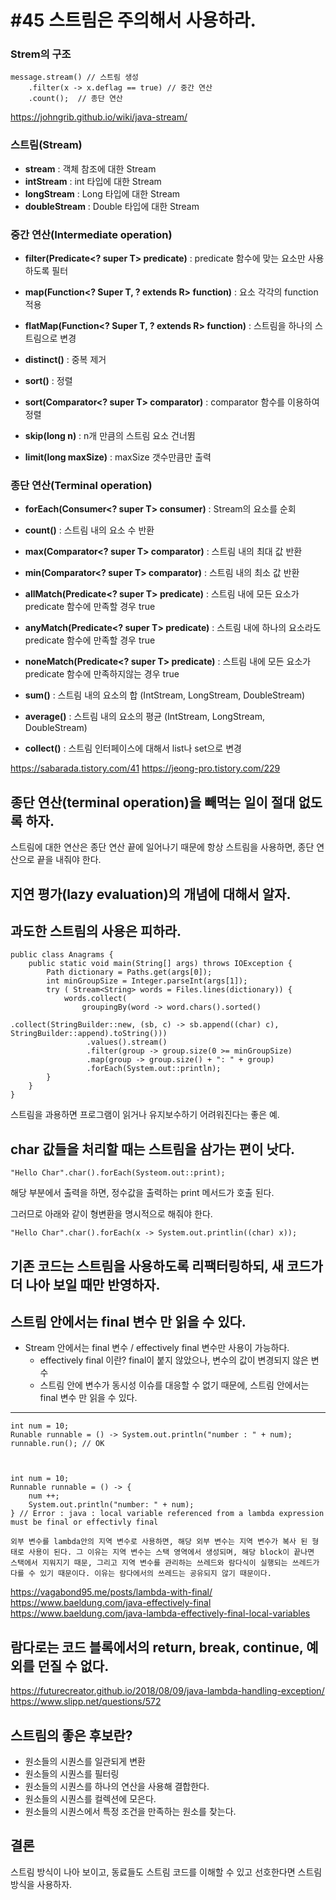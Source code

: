 # #45 스트림은 주의해서 사용하라.



### Strem의 구조

    message.stream() // 스트림 생성
	    .filter(x -> x.deflag == true) // 중간 연산
	    .count();  // 종단 연산
  
  https://johngrib.github.io/wiki/java-stream/

### 스트림(Stream)

- **stream** : 객체 참조에 대한 Stream
- **intStream** : int 타입에 대한 Stream
- **longStream** : Long 타입에 대한 Stream
- **doubleStream** : Double 타입에 대한 Stream 

### 중간 연산(Intermediate operation)

-   **filter(Predicate<? super T> predicate)**  : predicate 함수에 맞는 요소만 사용하도록 필터
    
-   **map(Function<? Super T, ? extends R> function)**  : 요소 각각의 function 적용
    
-   **flatMap(Function<? Super T, ? extends R> function)**  : 스트림을 하나의 스트림으로 변경
    
-   **distinct()**  : 중복 제거
    
-   **sort()**  : 정렬 
    
-   **sort(Comparator<? super T> comparator)**  : comparator 함수를 이용하여 정렬
    
-   **skip(long n)**  : n개 만큼의 스트림 요소 건너뜀
    
-   **limit(long maxSize)**  : maxSize 갯수만큼만 출력

### 종단 연산(Terminal operation)

-   **forEach(Consumer<? super T> consumer)**  : Stream의 요소를 순회
    
-   **count()**  : 스트림 내의 요소 수 반환
    
-   **max(Comparator<? super T> comparator)**  : 스트림 내의 최대 값 반환
    
-   **min(Comparator<? super T> comparator)**  : 스트림 내의 최소 값 반환
    
-   **allMatch(Predicate<? super T> predicate)**  : 스트림 내에 모든 요소가 predicate 함수에 만족할 경우 true
    
-   **anyMatch(Predicate<? super T> predicate)**  : 스트림 내에 하나의 요소라도 predicate 함수에 만족할 경우 true
    
-   **noneMatch(Predicate<? super T> predicate)**  : 스트림 내에 모든 요소가 predicate 함수에 만족하지않는 경우 true
    
-   **sum()**  : 스트림 내의 요소의 합 (IntStream, LongStream, DoubleStream)
    
-   **average()**  : 스트림 내의 요소의 평균 (IntStream, LongStream, DoubleStream)
-  **collect()** :  스트림 인터페이스에 대해서 list나 set으로 변경 

https://sabarada.tistory.com/41
https://jeong-pro.tistory.com/229

## 종단 연산(terminal operation)을 빼먹는 일이 절대 없도록 하자.

스트림에 대한 연산은 종단 연산 끝에 일어나기 때문에 항상 스트림을 사용하면, 종단 연산으로 끝을 내줘야 한다.

## 지연 평가(lazy evaluation)의 개념에 대해서 알자.

## 과도한 스트림의 사용은 피하라.

    public class Anagrams {
	    public static void main(String[] args) throws IOException {
		    Path dictionary = Paths.get(args[0]);
		    int minGroupSize = Integer.parseInt(args[1]);
		    try ( Stream<String> words = Files.lines(dictionary)) {
			    words.collect(
				    groupingBy(word -> word.chars().sorted()
												    .collect(StringBuilder::new, (sb, c) -> sb.append((char) c), StringBuilder::append).toString()))
					 .values().stream()
					 .filter(group -> group.size(0 >= minGroupSize)
					 .map(group -> group.size() + ": " + group)
					 .forEach(System.out::println);
		    }
	    }
    }


스트림을 과용하면 프로그램이 읽거나  유지보수하기 어려워진다는 좋은 예.


## char 값들을 처리할 때는 스트림을 삼가는 편이 낫다.

    "Hello Char".char().forEach(Systeom.out::print);
해당 부분에서 출력을 하면, 정수값을 출력하는 print 메서드가 호출 된다.

그러므로 아래와 같이 형변환을 명시적으로 해줘야 한다.

    "Hello Char".char().forEach(x -> System.out.printlin((char) x));

## 기존 코드는 스트림을 사용하도록 리팩터링하되, 새 코드가 더 나아 보일 때만 반영하자.

## 스트림 안에서는 final 변수 만 읽을 수 있다.
- Stream 안에서는 final 변수 / effectively final 변수만 사용이 가능하다.
	- effectively final 이란? final이 붙지 않았으나, 변수의 값이 변경되지 않은 변수
	- 스트림 안에 변수가 동시성 이슈를 대응할 수 없기 때문에, 스트림 안에서는 final 변수 만 읽을 수 있다.
- ---
    int num = 10;
    Runable runnable = () -> System.out.println("number : " + num);
    runnable.run(); // OK
     


    int num = 10;
    Runnable runnable = () -> {
	    num ++;
	    System.out.println("number: " + num);
	} // Error : java : local variable referenced from a lambda expression must be final or effectivly final

`외부 변수를 lambda안의 지역 변수로 사용하면, 해당 외부 변수는 지역 변수가 복사 된 형태로 사용이 된다. 그 이유는 지역 변수는 스택 영역에서 생성되며, 해당 block이 끝나면 스택에서 지워지기 때문, 그리고 지역 변수를 관리하는 쓰레드와 람다식이 실행되는 쓰레드가 다를 수 있기 때문이다. 이유는 람다에서의 쓰레드는 공유되지 않기 때문이다.`

https://vagabond95.me/posts/lambda-with-final/
https://www.baeldung.com/java-effectively-final
https://www.baeldung.com/java-lambda-effectively-final-local-variables

## 람다로는 코드 블록에서의 return, break, continue, 예외를 던질 수 없다.

https://futurecreator.github.io/2018/08/09/java-lambda-handling-exception/
https://www.slipp.net/questions/572

## 스트림의 좋은 후보란?

- 원소들의 시퀀스를 일관되게 변환
- 원소들의 시퀀스를 필터링
- 원소들의 시퀀스를 하나의 연산을 사용해 결합한다.
- 원소들의 시퀀스를 컬렉션에 모은다.
- 원소들의 시퀀스에서 특정 조건을 만족하는 원소를 찾는다.

## 결론

스트림 방식이 나아 보이고, 동료들도 스트림 코드를 이해할 수 있고 선호한다면 스트림 방식을 사용하자.

